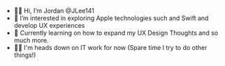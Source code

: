 - 👋🏼 Hi, I’m Jordan @JLee141
- 👀 I’m interested in exploring Apple technologies such and Swift and develop UX experiences
- 📖 Currently learning on how to expand my UX Design Thoughts and so much more.
- ✍🏼 I'm heads down on IT work for now (Spare time I try to do other things!)

<!---
JLee141/JLee141 is a ✨ special ✨ repository because its `README.md` (this file) appears on your GitHub profile.
You can click the Preview link to take a look at your changes.
--->
